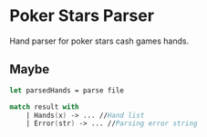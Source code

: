 # Poker Stars Parser

Hand parser for poker stars cash games hands.

## Maybe

```fsharp
let parsedHands = parse file

match result with
    | Hands(x) -> ... //Hand list
    | Error(str) -> ... //Parsing error string
```